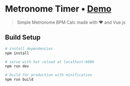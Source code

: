 # Metronome Timer • [Demo](https://vinayak.site/v-bpm-calc)

> Simple Metronome BPM Calc made with ❤️ and Vue.js

## Build Setup

``` bash
# install dependencies
npm install

# serve with hot reload at localhost:8080
npm run dev

# build for production with minification
npm run build
```
